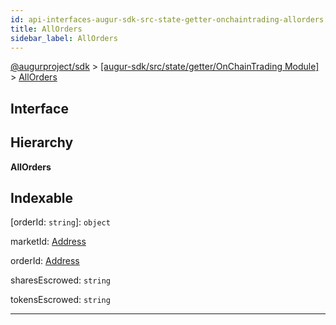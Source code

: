 ```yaml
---
id: api-interfaces-augur-sdk-src-state-getter-onchaintrading-allorders
title: AllOrders
sidebar_label: AllOrders
---
```


[@augurproject/sdk](api-readme.md) > [[augur-sdk/src/state/getter/OnChainTrading Module]](api-modules-augur-sdk-src-state-getter-onchaintrading-module.md) > [AllOrders](api-interfaces-augur-sdk-src-state-getter-onchaintrading-allorders.md)

## Interface

## Hierarchy

**AllOrders**

## Indexable

\[orderId: `string`\]:&nbsp;`object`

 marketId: [Address](api-modules-augur-sdk-src-state-logs-types-module.md#address)

 orderId: [Address](api-modules-augur-sdk-src-state-logs-types-module.md#address)

 sharesEscrowed: `string`

 tokensEscrowed: `string`

---

